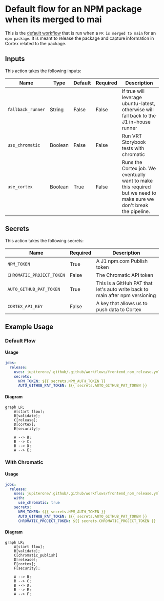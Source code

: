 # Default flow for an NPM package when its merged to mai

This is the [default workflow](../../frontend_npm_release.yml@v#) that is run when a `PR is merged to main` for an `npm package`. It is meant to release the package and capture information in Cortex related to the package.

## Inputs

This action takes the following inputs:

| Name                        | Type    | Default                      | Required  | Description                                                                            |
| --------------------------- | ------- | ---------------------------- | --------- | -------------------------------------------------------------------------------------- |
| `fallback_runner`           | String  | False                        | False      | If true will leverage ubuntu-latest, otherwise will fall back to the J1 in-house runner
| `use_chromatic`             | Boolean | False                        | False      | Run VRT Storybook tests with chromatic
| `use_cortex`                | Boolean | True                         | False      | Runs the Cortex job. We eventually want to make this required but we need to make sure we don't break the pipeline.
                                                                           
## Secrets

This action takes the following secrets:

| Name                        | Required  | Description                               |
| --------------------------- | --------- | ----------------------------------------- |
| `NPM_TOKEN`                 | True      | A J1 npm.com Publish token
| `CHROMATIC_PROJECT_TOKEN`   | False     | The Chromatic API token
| `AUTO_GITHUB_PAT_TOKEN`     | True      | This is a GitHuh PAT that let's auto write back to main after npm versioning
| `CORTEX_API_KEY`            | False     | A key that allows us to push data to Cortex

## Example Usage

### Default Flow

#### Usage

```yaml
jobs:
  release:
    uses: jupiterone/.github/.github/workflows/frontend_npm_release.yml@v#
    secrets:
      NPM_TOKEN: ${{ secrets.NPM_AUTH_TOKEN }}
      AUTO_GITHUB_PAT_TOKEN: ${{ secrets.AUTO_GITHUB_PAT_TOKEN }} 
```

#### Diagram

```mermaid
graph LR;
    A[start flow];
    B[validate];
    C[release];
    D[cortex];
    E[security];

    A --> B;
    B --> C;
    B --> D;
    A --> E;
```

### With Chromatic

#### Usage

```yaml
jobs:
  release:
    uses: jupiterone/.github/.github/workflows/frontend_npm_release.yml@v#
    with:
      use_chromatic: true
    secrets:
      NPM_TOKEN: ${{ secrets.NPM_AUTH_TOKEN }}
      AUTO_GITHUB_PAT_TOKEN: ${{ secrets.AUTO_GITHUB_PAT_TOKEN }} 
      CHROMATIC_PROJECT_TOKEN: ${{ secrets.CHROMATIC_PROJECT_TOKEN }}
```

#### Diagram

```mermaid
graph LR;
    A[start flow];
    B[validate];
    C[chromatic_publish]
    D[release];
    E[cortex];
    F[security];

    A --> B;
    B --> C;
    B --> D;
    B --> E;
    A --> F;
```
